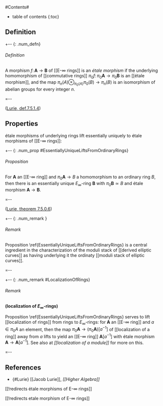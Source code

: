 
#Contents#
* table of contents
{:toc}

## Definition

+-- {: .num_defn}
###### Definition

A morphism $f \colon \mathbf{A} \to \mathbf{B}$ of [[E-∞ rings]] is an _étale morphism_ if the underlying homomorphism of [[commutative rings]] $\pi_0 f\colon \pi_0 \mathbf{A}\to \pi_0 \mathbf{B}$ is an [[étale morphism]], and the map $\pi_n(A) \otimes_{\pi_0(A)} \pi_0(B) \to \pi_n(B)$ is an isomorphism of abelian groups for every integer $n$.

=--

([Lurie, def.7.5.1.4](#Lurie))

## Properties

&#233;tale morphisms of underlying rings lift essentially uniquely to &#233;tale morphisms of [[E-∞ rings]]:

+-- {: .num_prop #EssentiallyUniqueLiftsFromOrdinaryRings}
###### Proposition

For $\mathbf{A}$ an [[E-∞ ring]] and $\pi_0 \mathbf{A} \to B$ a homomorphism to an ordinary ring $B$, then there is an essentially unique $E_\infty$-ring $\mathbf{B}$ with $\pi_0 \mathbf{B} \simeq B$ and &#233;tale morphism $\mathbf{A}\to \mathbf{B}$.

=--

([Lurie, theorem 7.5.0.6](#Lurie))

+-- {: .num_remark }
###### Remark

Proposition \ref{EssentiallyUniqueLiftsFromOrdinaryRings} is a central ingredient in the characterization of the moduli stack of [[derived elliptic curves]] as having underlying it the ordinaty [[moduli stack of elliptic curves]].

=--

+-- {: .num_remark #LocalizationOfRings}
###### Remark
**(localization of $E_\infty$-rings)**

Proposition \ref{EssentiallyUniqueLiftsFromOrdinaryRings} serves to lift [[localization of rings]] from rings to $E_\infty$-rings: for $\mathbf{A}$ an [[E-∞ ring]] and $a\in \pi_0 A$ an element, then the map $\pi_0 \mathbf{A} \to (\pi_0 \mathbf{A})[a^{-1}]$ of [[localization of a ring]] away from $a$ lifts to yield an [[E-∞ ring]] $\mathbf{A}[a^{-1}]$ with &#233;tale morphism $\mathbf{A} \to \mathbf{A}[a^{-1}]$. See also at _[[localization of a module]]_ for more on this.

=--

## References

* {#Lurie} [[Jacob Lurie]], _[[Higher Algebra]]_

[[!redirects étale morphisms of E-∞ rings]]

[[!redirects etale morphism of E-∞ rings]]